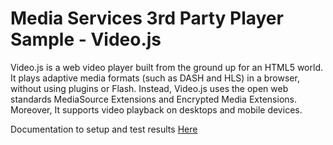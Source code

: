 
# Media Services 3rd Party Player Sample - Video.js

Video.js is a web video player built from the ground up for an HTML5 world. It plays adaptive media formats (such as DASH and HLS) in a browser, without using plugins or Flash. Instead, Video.js uses the open web standards MediaSource Extensions and Encrypted Media Extensions. Moreover, It supports video playback on desktops and mobile devices.

Documentation to setup and test results [Here](../../docs/video.js)
